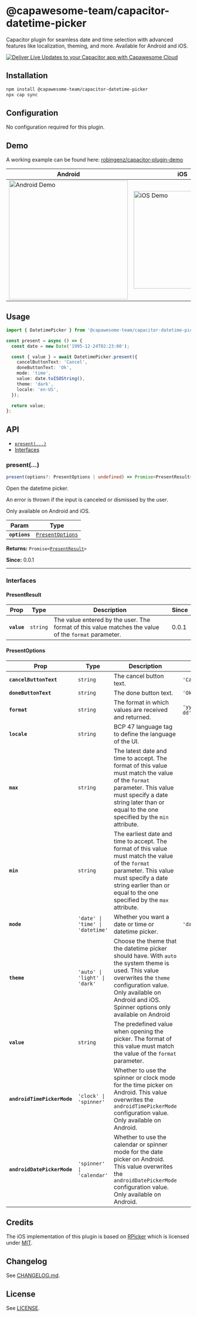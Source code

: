 # @capawesome-team/capacitor-datetime-picker

Capacitor plugin for seamless date and time selection with advanced features like localization, theming, and more. Available for Android and iOS.

<div class="capawesome-z29o10a">
  <a href="https://cloud.capawesome.io/" target="_blank">
    <img alt="Deliver Live Updates to your Capacitor app with Capawesome Cloud" src="https://cloud.capawesome.io/assets/banners/cloud-deploy-real-time-app-updates.png?t=1" />
  </a>
</div>

## Installation

```bash
npm install @capawesome-team/capacitor-datetime-picker
npx cap sync
```

## Configuration

No configuration required for this plugin.

## Demo

A working example can be found here: [robingenz/capacitor-plugin-demo](https://github.com/robingenz/capacitor-plugin-demo)

| Android                                                                                                                                            | iOS                                                                                                                                            |
| -------------------------------------------------------------------------------------------------------------------------------------------------- | ---------------------------------------------------------------------------------------------------------------------------------------------- |
| <img src="https://user-images.githubusercontent.com/13857929/184545710-a837f45f-e335-4903-b3a9-e1f30b42163f.gif" width="324" alt="Android Demo" /> | <img src="https://user-images.githubusercontent.com/13857929/184545717-a10291e4-95fe-4453-91f7-c04246c61dec.gif" width="266" alt="iOS Demo" /> |

## Usage

```typescript
import { DatetimePicker } from '@capawesome-team/capacitor-datetime-picker';

const present = async () => {
  const date = new Date('1995-12-24T02:23:00');

  const { value } = await DatetimePicker.present({
    cancelButtonText: 'Cancel',
    doneButtonText: 'Ok',
    mode: 'time',
    value: date.toISOString(),
    theme: 'dark',
    locale: 'en-US',
  });

  return value;
};
```

## API

<docgen-index>

* [`present(...)`](#present)
* [Interfaces](#interfaces)

</docgen-index>

<docgen-api>
<!--Update the source file JSDoc comments and rerun docgen to update the docs below-->

### present(...)

```typescript
present(options?: PresentOptions | undefined) => Promise<PresentResult>
```

Open the datetime picker.

An error is thrown if the input is canceled or dismissed by the user.

Only available on Android and iOS.

| Param         | Type                                                      |
| ------------- | --------------------------------------------------------- |
| **`options`** | <code><a href="#presentoptions">PresentOptions</a></code> |

**Returns:** <code>Promise&lt;<a href="#presentresult">PresentResult</a>&gt;</code>

**Since:** 0.0.1

--------------------


### Interfaces


#### PresentResult

| Prop        | Type                | Description                                                                                          | Since |
| ----------- | ------------------- | ---------------------------------------------------------------------------------------------------- | ----- |
| **`value`** | <code>string</code> | The value entered by the user. The format of this value matches the value of the `format` parameter. | 0.0.1 |


#### PresentOptions

| Prop                        | Type                                        | Description                                                                                                                                                                                                                      | Default                                     | Since |
| --------------------------- | ------------------------------------------- | -------------------------------------------------------------------------------------------------------------------------------------------------------------------------------------------------------------------------------- | ------------------------------------------- | ----- |
| **`cancelButtonText`**      | <code>string</code>                         | The cancel button text.                                                                                                                                                                                                          | <code>'Cancel'</code>                       | 0.0.1 |
| **`doneButtonText`**        | <code>string</code>                         | The done button text.                                                                                                                                                                                                            | <code>'Ok'</code>                           | 0.0.1 |
| **`format`**                | <code>string</code>                         | The format in which values are received and returned.                                                                                                                                                                            | <code>'yyyy-MM-dd'T'HH:mm:ss.sss'Z''</code> | 0.0.1 |
| **`locale`**                | <code>string</code>                         | BCP 47 language tag to define the language of the UI.                                                                                                                                                                            |                                             | 0.0.2 |
| **`max`**                   | <code>string</code>                         | The latest date and time to accept. The format of this value must match the value of the `format` parameter. This value must specify a date string later than or equal to the one specified by the `min` attribute.              |                                             | 0.0.1 |
| **`min`**                   | <code>string</code>                         | The earliest date and time to accept. The format of this value must match the value of the `format` parameter. This value must specify a date string earlier than or equal to the one specified by the `max` attribute.          |                                             | 0.0.1 |
| **`mode`**                  | <code>'date' \| 'time' \| 'datetime'</code> | Whether you want a date or time or datetime picker.                                                                                                                                                                              | <code>'datetime'</code>                     | 0.0.1 |
| **`theme`**                 | <code>'auto' \| 'light' \| 'dark'</code>    | Choose the theme that the datetime picker should have. With `auto` the system theme is used. This value overwrites the `theme` configuration value. Only available on Android and iOS. Spinner options only available on Android |                                             | 0.0.1 |
| **`value`**                 | <code>string</code>                         | The predefined value when opening the picker. The format of this value must match the value of the `format` parameter.                                                                                                           |                                             | 0.0.1 |
| **`androidTimePickerMode`** | <code>'clock' \| 'spinner'</code>           | Whether to use the spinner or clock mode for the time picker on Android. This value overwrites the `androidTimePickerMode` configuration value. Only available on Android.                                                       |                                             | 5.1.0 |
| **`androidDatePickerMode`** | <code>'spinner' \| 'calendar'</code>        | Whether to use the calendar or spinner mode for the date picker on Android. This value overwrites the `androidDatePickerMode` configuration value. Only available on Android.                                                    |                                             | 5.1.0 |

</docgen-api>

## Credits

The iOS implementation of this plugin is based on [RPicker](https://github.com/rheyansh/RPicker) which is licensed under [MIT](https://github.com/rheyansh/RPicker/blob/master/LICENSE).

## Changelog

See [CHANGELOG.md](https://github.com/capawesome-team/capacitor-plugins/blob/main/packages/datetime-picker/CHANGELOG.md).

## License

See [LICENSE](https://github.com/capawesome-team/capacitor-plugins/blob/main/packages/datetime-picker/LICENSE).
